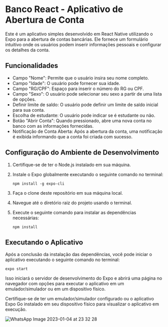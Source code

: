 # Banco React - Aplicativo de Abertura de Conta

Este é um aplicativo simples desenvolvido em React Native utilizando o Expo para a abertura de contas bancárias. Ele fornece um formulário intuitivo onde os usuários podem inserir informações pessoais e configurar os detalhes da conta.

## Funcionalidades

- Campo "Nome": Permite que o usuário insira seu nome completo.
- Campo "Idade": O usuário pode fornecer sua idade.
- Campo "RG/CPF": Espaço para inserir o número do RG ou CPF.
- Campo "Sexo": O usuário pode selecionar seu sexo a partir de uma lista de opções.
- Definir limite de saldo: O usuário pode definir um limite de saldo inicial para sua conta.
- Escolha de estudante: O usuário pode indicar se é estudante ou não.
- Botão "Abrir Conta": Quando pressionado, abre uma nova conta no banco com as informações fornecidas.
- Notificação de Conta Aberta: Após a abertura da conta, uma notificação é exibida informando que a conta foi criada com sucesso.

## Configuração do Ambiente de Desenvolvimento

1. Certifique-se de ter o Node.js instalado em sua máquina.
2. Instale o Expo globalmente executando o seguinte comando no terminal:

   ```
   npm install -g expo-cli
   ```

3. Faça o clone deste repositório em sua máquina local.
4. Navegue até o diretório raiz do projeto usando o terminal.
5. Execute o seguinte comando para instalar as dependências necessárias:

   ```
   npm install
   ```

## Executando o Aplicativo

Após a conclusão da instalação das dependências, você pode iniciar o aplicativo executando o seguinte comando no terminal:

```
expo start
```

Isso iniciará o servidor de desenvolvimento do Expo e abrirá uma página no navegador com opções para executar o aplicativo em um emulador/simulador ou em um dispositivo físico.

Certifique-se de ter um emulador/simulador configurado ou o aplicativo Expo Go instalado em seu dispositivo físico para visualizar o aplicativo em execução.


![WhatsApp Image 2023-01-04 at 23 32 28](https://user-images.githubusercontent.com/100007663/210688517-3e8c68a6-c49c-43ee-aa9e-183834dc5399.jpeg)
